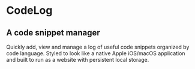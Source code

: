 # CodeLog

## A code snippet manager
Quickly add, view and manage a log of useful code snippets organized by code language. Styled to look like a native Apple iOS/macOS application and built to run as a website with persistent local storage.
